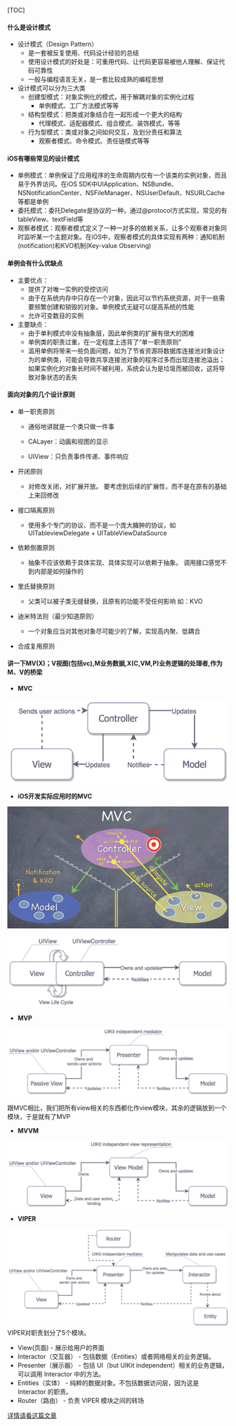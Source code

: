 [TOC]

#### 什么是设计模式

- 设计模式（Design Pattern）
  - 是一套被反复使用、代码设计经验的总结
  - 使用设计模式的好处是：可重用代码、让代码更容易被他人理解、保证代码可靠性
  - 一般与编程语言无关，是一套比较成熟的编程思想
- 设计模式可以分为三大类
  - 创建型模式：对象实例化的模式，用于解耦对象的实例化过程
    - 单例模式、工厂方法模式等等
  - 结构型模式：把类或对象结合在一起形成一个更大的结构
    - 代理模式、适配器模式、组合模式、装饰模式，等等
  - 行为型模式：类或对象之间如何交互，及划分责任和算法
    - 观察者模式、命令模式、责任链模式等等

#### iOS有哪些常见的设计模式

- 单例模式：单例保证了应用程序的生命周期内仅有一个该类的实例对象，而且易于外界访问。在iOS SDK中UIApplication、NSBundle、NSNotificationCenter、NSFileManager、NSUserDefault、NSURLCache等都是单例
- 委托模式：委托Delegate是协议的一种，通过@protocol方式实现，常见的有tableView、textField等
- 观察者模式：观察者模式定义了一种一对多的依赖关系，让多个观察者对象同时监听某一个主题对象。在iOS中，观察者模式的具体实现有两种：通知机制(notification)和KVO机制(Key-value Observing)

#### 单例会有什么优缺点

- 主要优点：
  - 提供了对唯一实例的受控访问
  - 由于在系统内存中只存在一个对象，因此可以节约系统资源，对于一些需要频繁创建和销毁的对象。单例模式无疑可以提高系统的性能
  - 允许可变数目的实例
- 主要缺点：
  - 由于单利模式中没有抽象层，因此单例类的扩展有很大的困难
  - 单例类的职责过重，在一定程度上违背了“单一职责原则”
  - 滥用单例将带来一些负面问题，如为了节省资源将数据库连接池对象设计为的单例类，可能会导致共享连接池对象的程序过多而出现连接池溢出；如果实例化的对象长时间不被利用，系统会认为是垃圾而被回收，这将导致对象状态的丢失

#### 面向对象的几个设计原则

- 单一职责原则

  - 通俗地讲就是一个类只做一件事

  - CALayer：动画和视图的显示
  - UIView：只负责事件传递、事件响应

- 开闭原则

  - 对修改关闭，对扩展开放。 要考虑到后续的扩展性，而不是在原有的基础上来回修改

- 接口隔离原则

  - 使用多个专门的协议、而不是一个庞大臃肿的协议，如 UITableviewDelegate + UITableViewDataSource

- 依赖倒置原则

  - 抽象不应该依赖于具体实现、具体实现可以依赖于抽象。 调用接口感觉不到内部是如何操作的

- 里氏替换原则

  - 父类可以被子类无缝替换，且原有的功能不受任何影响 如：KVO

- 迪米特法则（最少知道原则）

  - 一个对象应当对其他对象尽可能少的了解，实现高内聚、低耦合
- 合成复用原则

#### 讲一下MV(X)；V视图(包括vc),M业务数据,X(C,VM,P)业务逻辑的处理者,作为M、V的桥梁

- **MVC**

![](./reviewimgs/objc_mvx_mvc)

- **iOS开发实际应用时的MVC**

![](./reviewimgs/objc_mvx_mvc_oc1)

![](./reviewimgs/objc_mvx_mvc_oc0)

- **MVP**

![](./reviewimgs/objc_mvx_mvp)

跟MVC相比，我们把所有view相关的东西都化作view模块，其余的逻辑放到一个模块，于是就有了MVP

- **MVVM**

![](./reviewimgs/objc_mvx_mvvm)

- **VIPER**

![](./reviewimgs/objc_mvx_viper)VIPER对职责划分了5个模块。

- View(页面) - 展示给用户的界面
- Interactor（交互器） - 包括数据（Entities）或者网络相关的业务逻辑。
- Presenter（展示器） - 包括 UI（but UIKit independent）相关的业务逻辑，可以调用 Interactor 中的方法。
- Entities（实体） - 纯粹的数据对象。不包括数据访问层，因为这是 Interactor 的职责。
- Router（路由） - 负责 VIPER 模块之间的转场

[详情请看这篇文章](https://blog.coding.net/blog/ios-architecture-patterns)

